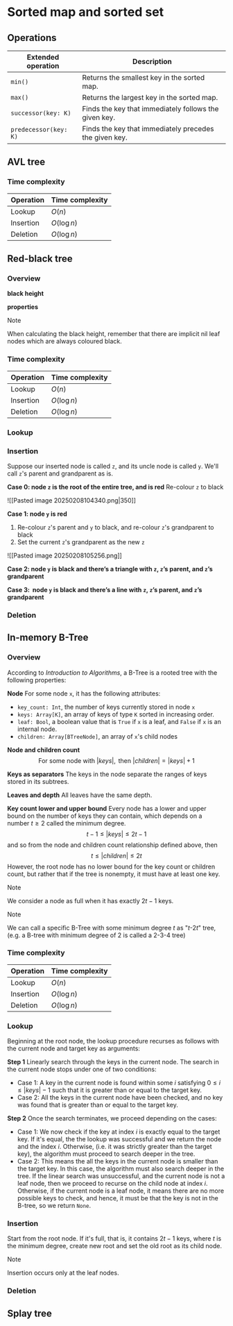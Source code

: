 # Sorted map and sorted set

## Operations

| **Extended operation** | **Description**                                        |
| ---------------------- | ------------------------------------------------------ |
| `min()`                | Returns the smallest key in the sorted map.            |
| `max()`                | Returns the largest key in the sorted map.             |
| `successor(key: K)`    | Finds the key that immediately follows the given key.  |
| `predecessor(key: K)`  | Finds the key that immediately precedes the given key. |

## AVL tree

### Time complexity

| **Operation** | **Time complexity** |
| ------------- | ------------------- |
| Lookup        | $O(n)$              |
| Insertion     | $O(\log n)$         |
| Deletion      | $O(\log n)$         |

## Red-black tree

### Overview

**black height**

**properties**

> [!note]
> When calculating the black height, remember that there are implicit $\text{nil}$ leaf nodes which are always coloured black.

### Time complexity

| **Operation** | **Time complexity** |
| ------------- | ------------------- |
| Lookup        | $O(n)$              |
| Insertion     | $O(\log n)$         |
| Deletion      | $O(\log n)$         |
### Lookup
### Insertion

Suppose our inserted node is called `z`, and its uncle node is called `y`. We'll call `z`'s parent and grandparent as is.

**Case 0: node `z` is the root of the entire tree, and is red**
Re-colour `z` to black

![[Pasted image 20250208104340.png|350]]

**Case 1: node `y` is red**
1. Re-colour `z`'s parent and `y` to black, and re-colour `z`'s grandparent to black
2. Set the current `z`'s grandparent as the new `z` 

![[Pasted image 20250208105256.png]]

**Case 2: node `y` is black and there’s a triangle with `z`, `z`’s parent, and `z`’s grandparent**

**Case 3:  node `y` is black and there’s a line with  `z`, `z`’s parent, and `z`’s grandparent**

### Deletion

## In-memory B-Tree

### Overview

According to *Introduction to Algorithms*, a B-Tree is a rooted tree with the following properties:

**Node**
For some node `x`, it has the following attributes:
- `key_count: Int`, the number of keys currently stored in node `x`
- `keys: Array[K]`, an array of keys of type `K` sorted in increasing order.
- `leaf: Bool`, a boolean value that is `True` if `x` is a leaf, and `False` if `x` is an internal node.
- `children: Array[BTreeNode]`, an array of `x`'s child nodes

**Node and children count**
$$
\text{For some node with } |keys|, \text{ then } |children| = |keys| + 1
$$

**Keys as separators**
The keys in the node separate the ranges of keys stored in its subtrees.

**Leaves and depth**
All leaves have the same depth.

**Key count lower and upper bound**
Every node has a lower and upper bound on the number of keys they can contain, which depends on a number $t \ge 2$ called the minimum degree.
$$
t - 1 \le |keys| \le 2t - 1
$$
and so from the node and children count relationship defined above, then
$$
t \le |children| \le 2t
$$
However, the root node has no lower bound for the key count or children count, but rather that if the tree is nonempty, it must have at least one key.

> [!note]
> We consider a node as full when it has exactly $2t - 1$ keys.

> [!note]
> We can call a specific B-Tree with some minimum degree $t$ as "$t$-$2t$" tree, (e.g. a B-tree with minimum degree of $2$ is called a $2$-$3$-$4$ tree)

### Time complexity

| **Operation** | **Time complexity** |
| ------------- | ------------------- |
| Lookup        | $O(n)$              |
| Insertion     | $O(\log n)$         |
| Deletion      | $O(\log n)$         |

### Lookup

Beginning at the root node, the lookup procedure recurses as follows with the current node and target key as arguments:

**Step 1**
Linearly search through the keys in the current node. The search in the current node stops under one of two conditions:
- Case 1: A key in the current node is found within some $i$ satisfying $0 \le i \le |keys| - 1$ such that it is greater than or equal to the target key.
- Case 2: All the keys in the current node have been checked, and no key was found that is greater than or equal to the target key.

**Step 2**
Once the search terminates, we proceed depending on the cases:
- Case 1: We now check if the key at index $i$ is exactly equal to the target key. If it's equal, the the lookup was successful and we return the node and the index $i$. Otherwise, (i.e. it was strictly greater than the target key), the algorithm must proceed to search deeper in the tree.
- Case 2: This means the all the keys in the current node is smaller than the target key. In this case, the algorithm must also search deeper in the tree.
If the linear search was unsuccessful, and the current node is not a leaf node, then we proceed to recurse on the child node at index $i$. Otherwise, if the current node is a leaf node, it means there are no more possible keys to check, and hence, it must be that the key is not in the   B-tree, so we return `None`.

### Insertion

Start from the root node. If it's full, that is, it contains $2t - 1$ keys, where $t$ is the minimum degree, create new root and set the old root as its child node.

>[!note]
> Insertion occurs only at the leaf nodes.

### Deletion

## Splay tree